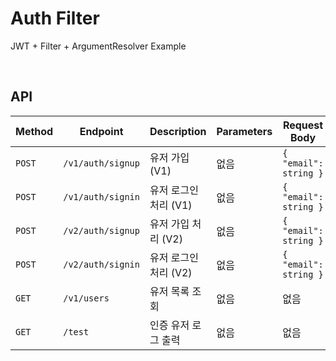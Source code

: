 # Auth Filter

JWT + Filter + ArgumentResolver Example

<br>

## API

| **Method** | **Endpoint**         | **Description**                        | **Parameters**         | **Request Body**                        | **Response**                                 | **Response Headers**                        | **Status Code** |
|------------|----------------------|----------------------------------------|------------------------|-----------------------------------------|----------------------------------------------|---------------------------------------------|-----------------|
| `POST`     | `/v1/auth/signup`     | 유저 가입 (V1)                         | 없음                   | `{ "email": string }`                   | `{ "bearerToken": string }`                  | 없음                                         | `200 OK`        |
| `POST`     | `/v1/auth/signin`     | 유저 로그인 처리 (V1)                  | 없음                   | `{ "email": string }`                   | `{ "bearerToken": string }`                  | 없음                                         | `200 OK`        |
| `POST`     | `/v2/auth/signup`     | 유저 가입 처리 (V2)                    | 없음                   | `{ "email": string }`                   | 없음                                         | `Authorization: Bearer {token}`             | `200 OK`        |
| `POST`     | `/v2/auth/signin`     | 유저 로그인 처리 (V2)                  | 없음                   | `{ "email": string }`                   | 없음                                         | `Authorization: Bearer {token}`             | `200 OK`        |
| `GET`      | `/v1/users`           | 유저 목록 조회                         | 없음                   | 없음                                    | `[ { "email": string } ]`                    | 없음                                         | `200 OK`        |
| `GET`      | `/test`               | 인증 유저 로그 출력                    | 없음                   | 없음                                    | 없음                                         | 없음                                         | `200 OK`        |
